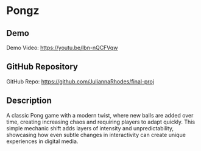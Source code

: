 # Pongz

## Demo
Demo Video: <https://youtu.be/lbn-nQCFVqw>

## GitHub Repository
GitHub Repo: <https://github.com/JuliannaRhodes/final-proj>

## Description
A classic Pong game with a modern twist, where new balls are added over time, creating increasing chaos and requiring players to adapt quickly. This simple mechanic shift adds layers of intensity and unpredictability, showcasing how even subtle changes in interactivity can create unique experiences in digital media.